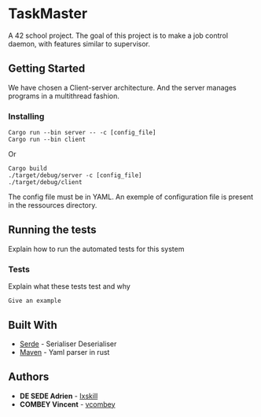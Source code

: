 # TaskMaster

A 42 school project. The goal of this project is to make a job control daemon, with features
similar to supervisor.

## Getting Started

We have chosen a Client-server architecture. And the server manages programs in a multithread fashion.

### Installing


```
Cargo run --bin server -- -c [config_file]
Cargo run --bin client
```

Or

```
Cargo build
./target/debug/server -c [config_file]
./target/debug/client
```

The config file must be in YAML. An exemple of configuration file is present in the ressources directory.

## Running the tests

Explain how to run the automated tests for this system

### Tests

Explain what these tests test and why

```
Give an example
```


## Built With

* [Serde](https://crates.io/crates/serde) - Serialiser Deserialiser
* [Maven](https://crates.io/crates/yaml-rust/) - Yaml parser in rust


## Authors
* **DE SEDE Adrien** - [Ixskill](https://github.com/Ixskill)
* **COMBEY Vincent** - [vcombey](https://github.com/vcombey)
